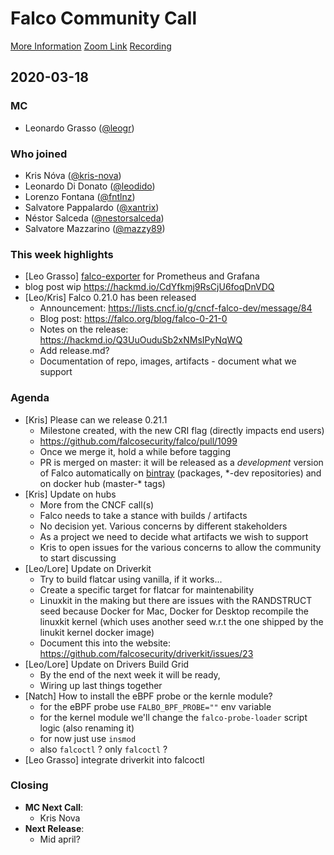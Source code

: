 # Falco Community Call

[More Information](https://github.com/falcosecurity/community)
[Zoom Link](https://sysdig.zoom.us/my/falco)
[Recording](https://www.youtube.com/watch?v=K_L8NFlfv7U)

## 2020-03-18

### MC

- Leonardo Grasso ([@leogr](https://github.com/leogr))

### Who joined

- Kris Nóva ([@kris-nova](https://github.com/kris-nova))
- Leonardo Di Donato ([@leodido](https://github.com/leodido))
- Lorenzo Fontana ([@fntlnz](https://github.com/fntlnz))
- Salvatore Pappalardo ([@xantrix](https://github.com/xantrix))
- Néstor Salceda ([@nestorsalceda](https://github.com/nestorsalceda))
- Salvatore Mazzarino ([@mazzy89](https://github.com/mazzy89))

### This week highlights

 - [Leo Grasso] [falco-exporter](https://github.com/falcosecurity/falco-exporter) for Prometheus and Grafana
 - blog post wip https://hackmd.io/CdYfkmj9RsCjU6foqDnVDQ
 - [Leo/Kris] Falco 0.21.0 has been released
     - Announcement: https://lists.cncf.io/g/cncf-falco-dev/message/84
     - Blog post: https://falco.org/blog/falco-0-21-0
     - Notes on the release: https://hackmd.io/Q3UuOuduSb2xNMsIPyNqWQ
     - Add release.md?
     - Documentation of repo, images, artifacts - document what we support
### Agenda

 - [Kris] Please can we release 0.21.1 
     - Milestone created, with the new CRI flag (directly impacts end users)
     - https://github.com/falcosecurity/falco/pull/1099
     - Once we merge it, hold a while before tagging
     - PR is merged on master: it will be released as a _development_ version of Falco automatically on [bintray](https://bintray.com/falcosecurity) (packages, \*-dev repositories) and on docker hub (master-\* tags)
 - [Kris] Update on hubs
     - More from the CNCF call(s)
     - Falco needs to take a stance with builds / artifacts
     - No decision yet. Various concerns by different stakeholders
     - As a project we need to decide what artifacts we wish to support
     - Kris to open issues for the various concerns to allow the community to start discussing
- [Leo/Lore] Update on Driverkit
    - Try to build flatcar using vanilla, if it works...
    -  Create a specific target for flatcar for maintenability
    -  Linuxkit in the making but there are issues with the RANDSTRUCT seed because Docker for Mac, Docker for Desktop recompile the linuxkit kernel (which uses another seed w.r.t the one shipped by the linukit kernel docker image)
    -  Document this into the website: https://github.com/falcosecurity/driverkit/issues/23 
- [Leo/Lore] Update on Drivers Build Grid
    - By the end of the next week it will be ready,
    - Wiring up last things together
- [Natch] How to install the eBPF probe or the kernle module?
    - for the eBPF probe use `FALBO_BPF_PROBE=""` env variable
    - for the kernel module we'll change the `falco-probe-loader` script logic (also renaming it)
    - for now just use `insmod`
    - also `falcoctl` ? only `falcoctl` ?
- [Leo Grasso] integrate driverkit into falcoctl


### Closing

 - **MC Next Call**: 
     - Kris Nova
 - **Next Release**: 
     - Mid april? 